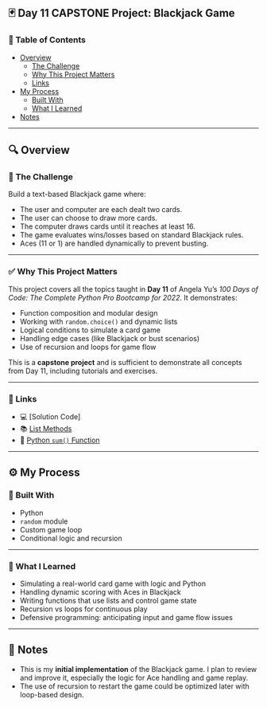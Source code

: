 ## 🃏 Day 11 CAPSTONE Project: Blackjack Game

### 📄 Table of Contents

- [Overview](#overview)
  - [The Challenge](#the-challenge)
  - [Why This Project Matters](#why-this-project-matters)
  - [Links](#links)
- [My Process](#my-process)
  - [Built With](#built-with)
  - [What I Learned](#what-i-learned)
- [Notes](#notes)

---

## 🔍 Overview

### 🎯 The Challenge

Build a text-based Blackjack game where:
- The user and computer are each dealt two cards.
- The user can choose to draw more cards.
- The computer draws cards until it reaches at least 16.
- The game evaluates wins/losses based on standard Blackjack rules.
- Aces (11 or 1) are handled dynamically to prevent busting.

---

### ✅ Why This Project Matters

This project covers all the topics taught in **Day 11** of Angela Yu’s *100 Days of Code: The Complete Python Pro Bootcamp for 2022*. It demonstrates:
- Function composition and modular design
- Working with `random.choice()` and dynamic lists
- Logical conditions to simulate a card game
- Handling edge cases (like Blackjack or bust scenarios)
- Use of recursion and loops for game flow

This is a **capstone project** and is sufficient to demonstrate all concepts from Day 11, including tutorials and exercises.

---

### 🔗 Links

- 💻 [Solution Code]
- 📚 [List Methods](https://developers.google.com/edu/python/lists#list-methods)
- 📘 [Python `sum()` Function](https://docs.python.org/3/library/functions.html#sum)

---

## ⚙️ My Process

### 🧰 Built With

- Python
- `random` module
- Custom game loop
- Conditional logic and recursion

---

### 🧠 What I Learned

- Simulating a real-world card game with logic and Python
- Handling dynamic scoring with Aces in Blackjack
- Writing functions that use lists and control game state
- Recursion vs loops for continuous play
- Defensive programming: anticipating input and game flow issues

---

## 📝 Notes

- This is my **initial implementation** of the Blackjack game. I plan to review and improve it, especially the logic for Ace handling and game replay.
- The use of recursion to restart the game could be optimized later with loop-based design.
